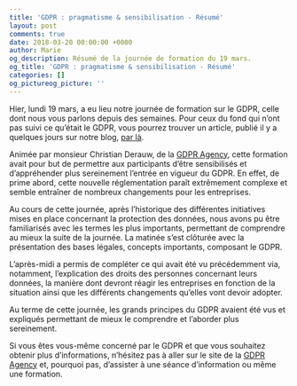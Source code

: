 ```yaml
---
title: 'GDPR : pragmatisme & sensibilisation - Résumé'
layout: post
comments: true
date: 2018-03-20 00:00:00 +0000
author: Marie
og_description: Résumé de la journée de formation du 19 mars.
og_title: 'GDPR : pragmatisme & sensibilisation - Résumé'
categories: []
og_pictureog_picture: ''
---
```

Hier, lundi 19 mars, a eu lieu notre journée de formation sur le GDPR, celle dont nous vous parlons depuis des semaines. Pour ceux du fond qui n’ont pas suivi ce qu’était le GDPR, vous pourrez trouver un article, publié il y a quelques jours sur notre blog, [par là](http://www.greenlab-coworking.com/blog/2018/03/13/mais-qu-est-ce-que-le-gdpr/). 

Animée par monsieur Christian Derauw, de la [GDPR Agency](https://gdpr.agency/), cette formation avait pour but de permettre aux participants d’être sensibilisés et d’appréhender plus sereinement l’entrée en vigueur du GDPR. En effet, de prime abord, cette nouvelle réglementation paraît extrêmement complexe et semble entraîner de nombreux changements pour les entreprises.

Au cours de cette journée, après l’historique des différentes initiatives mises en place concernant la protection des données, nous avons pu être familiarisés avec les termes les plus importants, permettant de comprendre au mieux la suite de la journée. La matinée s’est clôturée avec la présentation des bases légales, concepts importants, composant le GDPR.

L’après-midi a permis de compléter ce qui avait été vu précédemment via, notamment, l’explication des droits des personnes concernant leurs données, la manière dont devront réagir les entreprises en fonction de la situation ainsi que les différents changements qu’elles vont devoir adopter. 

Au terme de cette journée, les grands principes du GDPR avaient été vus et expliqués permettant de mieux le comprendre et l’aborder plus sereinement. 

Si vous êtes vous-même concerné par le GDPR et que vous souhaitez obtenir plus d’informations, n’hésitez pas à aller sur le site de la [GDPR Agency](https://gdpr.agency/) et, pourquoi pas, d’assister à une séance d’information ou même une formation.